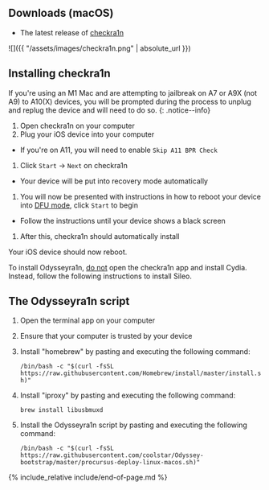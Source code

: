 ## Downloads (macOS)

- The latest release of [checkra1n](https://checkra.in)

![]({{ "/assets/images/checkra1n.png" | absolute_url }})

## Installing checkra1n

If you're using an M1 Mac and are attempting to jailbreak on A7 or A9X (not A9) to A10(X) devices, you will be prompted during the process to unplug and replug the device and will need to do so.
{: .notice--info}

1. Open checkra1n on your computer
1. Plug your iOS device into your computer
  - If you're on A11, you will need to enable `Skip A11 BPR Check`
1. Click `Start` -> `Next` on checkra1n
  - Your device will be put into recovery mode automatically
1. You will now be presented with instructions in how to reboot your device into [DFU mode](faq#dfu_mode), click `Start` to begin
  - Follow the instructions until your device shows a black screen
1. After this, checkra1n should automatically install

Your iOS device should now reboot.

To install Odysseyra1n, <u>do not</u> open the checkra1n app and install Cydia. Instead, follow the following instructions to install Sileo.

## The Odysseyra1n script

1. Open the terminal app on your computer
1. Ensure that your computer is trusted by your device
1. Install "homebrew" by pasting and executing the following command:

    `/bin/bash -c "$(curl -fsSL https://raw.githubusercontent.com/Homebrew/install/master/install.sh)"`
1. Install "iproxy" by pasting and executing the following command:

    `brew install libusbmuxd`
1. Install the Odysseyra1n script by pasting and executing the following command:

    `/bin/bash -c "$(curl -fsSL https://raw.githubusercontent.com/coolstar/Odyssey-bootstrap/master/procursus-deploy-linux-macos.sh)"`

{% include_relative include/end-of-page.md %}
